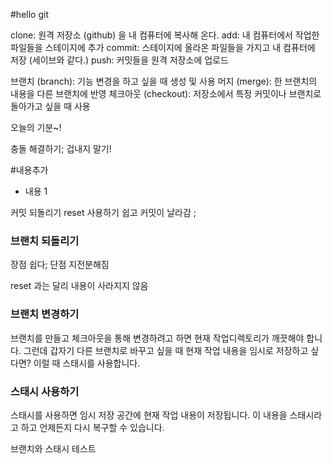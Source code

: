 #hello git

clone: 원격 저장소 (github) 을 내 컴퓨터에 복사해 온다.
add: 내 컴퓨터에서 작업한 파일들을 스테이지에 추가
commit: 스테이지에 올라온 파일들을 가지고 내 컴퓨터에 저장 (세이브와 같다.)
push: 커밋들을 원격 저장소에 업로드

브랜치 (branch): 기능 변경을 하고 싶을 때 생성 및 사용
머지 (merge): 한 브랜치의 내용을 다른 브랜치에 반영
체크아웃 (checkout): 저장소에서 특정 커밋이나 브랜치로 돌아가고 싶을 때 사용

오늘의 기분~!

충돌 해결하기;
겁내지 말기!

#내용추가

- 내용 1

커밋 되돌리기
reset 사용하기
쉽고 커밋이 날라감 ;

### 브랜치 되돌리기

장점 쉽다;
단점 지전분해짐

reset 과는 달리 내용이 사라지지 않음 

### 브랜치 변경하기
브랜치를 만들고 체크아웃을 통해 변경하려고 하면 현재 작업디렉토리가 깨끗해야 합니다. 그런데 갑자기 다른 브랜치로 바꾸고 싶을 때 현재 작업 내용을 임시로 저장하고 싶다면? 이럴 때 스태시를 사용합니다.

### 스태시 사용하기
스태시를 사용하면 임시 저장 공간에 현재 작업 내용이 저장됩니다. 이 내용을 스태시라고 하고 언제든지 다시 복구할 수 있습니다.

브랜치와 스태시 테스트
